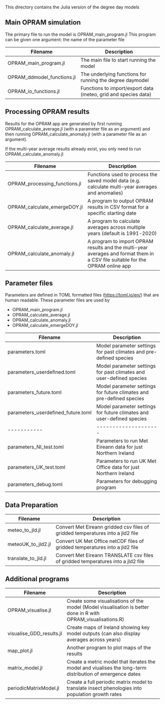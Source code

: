 This directory contains the Julia version of the degree day models


## Main OPRAM simulation
The primary file to run the model is OPRAM_main_program.jl
This program can be given one argument: the name of the parameter file


Filename  | Description
----------| --------------------------------
OPRAM_main_program.jl | The main file to start running the model
OPRAM_ddmodel_functions.jl | The underlying functions for running the degree daymodel
OPRAM_io_functions.jl | Functions to import/export data (meteo, grid and species data)


## Processing OPRAM results

Results for the OPRAM app are generated by first running OPRAM_calculate_average.jl (with a parameter file as an argument) and then running OPRAM_calculate_anomaly.jl (with a parameter file as an argument).

If the multi-year average results already exist, you only need to run OPRAM_calculate_anomaly.jl


Filename  | Description
----------| --------------------------------
OPRAM_processing_functions.jl | Functions used to process the saved model data (e.g. calculate multi-year averages and anomalies)
OPRAM_calculate_emergeDOY.jl  | A program to output OPRAM results in CSV format for a specific starting date
OPRAM_calculate_average.jl    | A program to calculate averages across multiple years (default is 1991-2020)
OPRAM_calculate_anomaly.jl    | A program to import OPRAM results and the multi-year averages and format them in a CSV file suitable for the OPRAM online app
 
 
## Parameter files
Parameters are defined in TOML formatted files (https://toml.io/en/) that are human readable.
These parameter files are used by 

  + OPRAM_main_program.jl  
  + OPRAM_calculate_average.jl  
  + OPRAM_calculate_anomaly.jl  
  + OPRAM_calculate_emergeDOY.jl 



Filename  | Description
----------| --------------------------------
parameters.toml  |  Model parameter settings for past climates and pre-defined species
parameters_userdefined.toml |  Model parameter settings for past climates and user-defined species
parameters_future.toml   |  Model parameter settings for future climates and pre-defined species
parameters_userdefined_future.toml |  Model parameter settings for future climates and user-defined species
-----------|--------------------
parameters_NI_test.toml | Parameters to run Met Eireann data for just Northern Ireland
parameters_UK_test.toml | Parameters to run UK Met Office data for just Northern Ireland
parameters_debug.toml | Parameters for debugging program


## Data Preparation

Filename  | Description
----------| --------------------------------
meteo_to_jld.jl  | Convert Met Eireann gridded csv files of gridded temperatures into a jld2 file
meteoUK_to_jld2.jl | Convert UK Met Office netCDF files of gridded temperatures into a jld2 file
translate_to_jld.jl  | Convert Met Eireann TRANSLATE csv files of gridded temperatures into a jld2 file




## Additional programs

Filename  | Description
----------| --------------------------------
OPRAM_visualise.jl  | Create some visualisations of the model (Model visualisation is better done in R with OPRAM_visualisations.R)
visualise_GDD_results.jl | Create maps of Ireland showing key model outputs (can also display averages across years)
map_plot.jl  | Another program to plot maps of the results
matrix_model.jl | Create a metric model that iterates the model and viualises the long-term distribution of emergence dates
periodicMatrixModel.jl | Create a full periodic matrix model to translate insect phenologies into population growth rates





